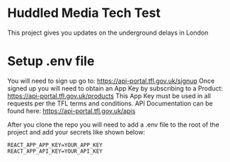 # Huddled Media  Tech Test

This project gives you updates on the underground delays in London

# Setup .env file

You will need to sign up go to: https://api-portal.tfl.gov.uk/signup
Once signed up you will need to obtain an App Key by subscribing to a Product:
https://api-portal.tfl.gov.uk/products
This App Key must be used in all requests per the TFL terms and conditions.
API Documentation can be found here: https://api-portal.tfl.gov.uk/apis

After you clone the repo you will need to add a .env file to the root of the project and add your secrets like shown below:

```
REACT_APP_APP_KEY=YOUR_APP_KEY
REACT_APP_API_KEY=YOUR_API_KEY
```


